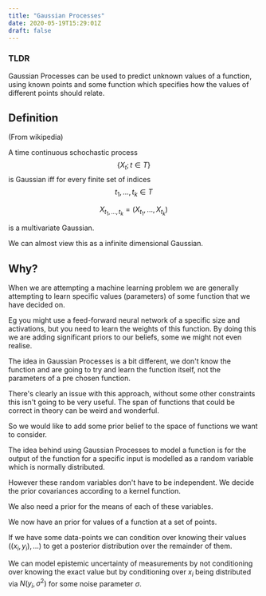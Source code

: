 ```yaml
---
title: "Gaussian Processes"
date: 2020-05-19T15:29:01Z
draft: false
---
```


### TLDR
Gaussian Processes can be used to predict unknown values of a function, using known points and some function which specifies how the values of different points should relate.


## Definition

(From wikipedia)

A time continuous schochastic process $$\left\{ X_t ; t \in T \right\} $$ is Gaussian iff for every finite set of indices $$t_1,\ldots ,t_k  \in T$$

$$X_{t_1,\ldots, t_k} = \left(X_{t_1} , \ldots,  X_{t_k} \right)$$

is a multivariate Gaussian.

We can almost view this as a infinite dimensional Gaussian.

## Why?

When we are attempting a machine learning problem we are generally attempting to learn specific values (parameters) of some function that we have decided on.

Eg you might use a feed-forward neural network of a specific size and activations, but you need to learn the weights of this function. By doing this we are adding significant priors to our beliefs, some we might not even realise.

The idea in Gaussian Processes is a bit different, we don't know the function and are going to try and learn the function itself, not the parameters of a pre chosen function.

There's clearly an issue with this approach, without some other constraints this isn't going to be very useful. The span of functions that could be correct in theory can be weird and wonderful.

So we would like to add some prior belief to the space of functions we want to consider.

The idea behind using Gaussian Processes to model a function is for the output of the function for a specific input is modelled as a random variable which is normally distributed.

However these random variables don't have to be independent. We decide the prior covariances according to a kernel function.

We also need a prior for the means of each of these variables.

We now have an prior for values of a function at a set of points.


If we have some data-points we can condition over knowing their values $\left((x_i, y_i), \ldots \right)$ to get a posterior distribution over the remainder of them.

 We can model epistemic uncertainty of measurements by not conditioning over knowing the exact value but by conditioning over $x_i$ being distributed via $N(y_i, \sigma^2)$ for some noise parameter $\sigma$.
